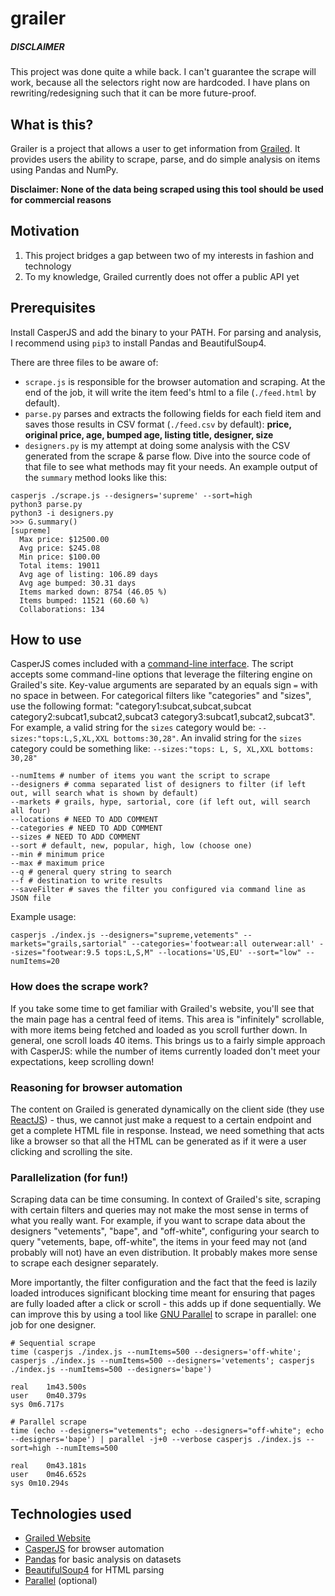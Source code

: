 # grailer

##### DISCLAIMER
This project was done quite a while back. I can't guarantee the scrape will work, because all the selectors right now are hardcoded. I have plans on rewriting/redesigning such that it can be more future-proof.

## What is this?
Grailer is a project that allows a user to get information from [Grailed](https://grailed.com). It provides users the ability to scrape, parse, and do simple analysis on items using Pandas and NumPy.

__Disclaimer: None of the data being scraped using this tool should be used for commercial reasons__

## Motivation
  1. This project bridges a gap between two of my interests in fashion and technology
  2. To my knowledge, Grailed currently does not offer a public API yet

## Prerequisites
Install CasperJS and add the binary to your PATH. For parsing and analysis, I recommend using `pip3` to install Pandas and BeautifulSoup4.

There are three files to be aware of:

  - `scrape.js` is responsible for the browser automation and scraping. At the end of the job, it will write the item feed's html to a file (`./feed.html` by default).
  - `parse.py` parses and extracts the following fields for each field item and saves those results in CSV format (`./feed.csv` by default): __price, original price, age, bumped age, listing title, designer, size__
  - `designers.py` is my attempt at doing some analysis with the CSV generated from the scrape & parse flow. Dive into the source code of that file to see what methods may fit your needs. An example output of the `summary` method looks like this:
```
casperjs ./scrape.js --designers='supreme' --sort=high
python3 parse.py
python3 -i designers.py
>>> G.summary()
[supreme]
  Max price: $12500.00
  Avg price: $245.08
  Min price: $100.00
  Total items: 19011
  Avg age of listing: 106.89 days
  Avg age bumped: 30.31 days
  Items marked down: 8754 (46.05 %)
  Items bumped: 11521 (60.60 %)
  Collaborations: 134
```

## How to use
CasperJS comes included with a [command-line interface](http://docs.casperjs.org/en/latest/cli.html). The script accepts some command-line options that leverage the filtering engine on Grailed's site. Key-value arguments are separated by an equals sign `=` with no space in between. For categorical filters like "categories" and "sizes", use the following format: "category1:subcat,subcat,subcat category2:subcat1,subcat2,subcat3 category3:subcat1,subcat2,subcat3". For example, a valid string for the `sizes` category would be: `--sizes:"tops:L,S,XL,XXL bottoms:30,28"`. An invalid string for the `sizes` category could be something like: `--sizes:"tops: L, S, XL,XXL bottoms: 30,28"`

```
--numItems # number of items you want the script to scrape
--designers # comma separated list of designers to filter (if left out, will search what is shown by default)
--markets # grails, hype, sartorial, core (if left out, will search all four)
--locations # NEED TO ADD COMMENT
--categories # NEED TO ADD COMMENT
--sizes # NEED TO ADD COMMENT
--sort # default, new, popular, high, low (choose one)
--min # minimum price
--max # maximum price
--q # general query string to search
--f # destination to write results
--saveFilter # saves the filter you configured via command line as JSON file
```
Example usage:
```
casperjs ./index.js --designers="supreme,vetements" --markets="grails,sartorial" --categories='footwear:all outerwear:all' --sizes="footwear:9.5 tops:L,S,M" --locations='US,EU' --sort="low" --numItems=20
```

### How does the scrape work?
If you take some time to get familiar with Grailed's website, you'll see that the main page has a central feed of items.
This area is "infinitely" scrollable, with more items being fetched and loaded as you scroll further down. In general, one scroll loads 40 items. This brings us to a fairly simple approach with CasperJS: while the number of items currently loaded don't meet your expectations, keep scrolling down!

### Reasoning for browser automation
The content on Grailed is generated dynamically on the client side (they use [ReactJS](https://facebook.github.io/react/)) - thus, we cannot just make a request to a certain endpoint and get a complete HTML file in response. Instead, we need something that acts like a browser so that all the HTML can be generated as if it were a user clicking and scrolling the site.

### Parallelization (for fun!)
Scraping data can be time consuming. In context of Grailed's site, scraping with certain filters and queries may not make the most sense in terms of what you really want. For example, if you want to scrape data about the designers "vetements", "bape", and "off-white", configuring your search to query "vetements, bape, off-white", the items in your feed may not (and probably will not) have an even distribution. It probably makes more sense to scrape each designer separately.

More importantly, the filter configuration and the fact that the feed is lazily loaded introduces significant blocking time meant for ensuring that pages are fully loaded after a click or scroll - this adds up if done sequentially. We can improve this by using a tool like [GNU Parallel](https://www.gnu.org/software/parallel/parallel_tutorial.html) to scrape in parallel: one job for one designer.

```
# Sequential scrape
time (casperjs ./index.js --numItems=500 --designers='off-white'; casperjs ./index.js --numItems=500 --designers='vetements'; casperjs ./index.js --numItems=500 --designers='bape')

real	1m43.500s
user	0m40.379s
sys	0m6.717s

# Parallel scrape
time (echo --designers="vetements"; echo --designers="off-white"; echo --designers='bape') | parallel -j+0 --verbose casperjs ./index.js --sort=high --numItems=500

real	0m43.181s
user	0m46.652s
sys	0m10.294s
```

## Technologies used
  - [Grailed Website](https://grailed.com)
  - [CasperJS](http://casperjs.org/) for browser automation
  - [Pandas](http://pandas.pydata.org/) for basic analysis on datasets
  - [BeautifulSoup4](https://www.crummy.com/software/BeautifulSoup/) for HTML parsing
  - [Parallel](https://www.gnu.org/software/parallel/parallel_tutorial.html) (optional)
